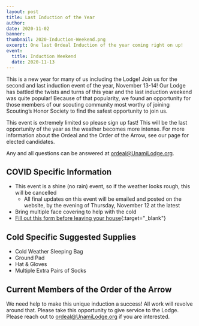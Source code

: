 ```yaml
---
layout: post
title: Last Induction of the Year
author:
date: 2020-11-02
banner:
thumbnail: 2020-Induction-Weekend.png
excerpt: One last Ordeal Induction of the year coming right on up!
event:
  title: Induction Weekend
  date: 2020-11-13
---
```


This is a new year for many of us including the Lodge! Join us for the second and last induction event of the year, November 13-14! Our Lodge has battled the twists and turns of this year and the last induction weekend was quite popular! Because of that popularity, we found an opportunity for those members of our scouting community most worthy of joining Scouting’s Honor Society to find the safest opportunity to join us.

This event is extremely limited so please sign up fast! This will be the last opportunity of the year as the weather becomes more intense. For more information about the Ordeal and the Order of the Arrow, see our page for elected candidates.

Any and all questions can be answered at ordeal@UnamiLodge.org.

## COVID Specific Information

- This event is a shine (no rain) event, so if the weather looks rough, this will be cancelled
  - All final updates on this event will be emailed and posted on the website, by the evening of Thursday, November 12 at the latest
- Bring multiple face covering to help with the cold
- [Fill out this form before leaving your house](https://docs.google.com/forms/d/e/1FAIpQLSeJAB5L_9znxxKMjBFw0cjnlubXUZiFtKN4iF2ZiFPDOJFlww/viewform){:target="_blank"}

## Cold Specific Suggested Supplies

- Cold Weather Sleeping Bag
- Ground Pad
- Hat & Gloves
- Multiple Extra Pairs of Socks

## Current Members of the Order of the Arrow

We need help to make this unique induction a success! All work will revolve around that. Please take this opportunity to give service to the Lodge. Please reach out to [ordeal@UnamiLodge.org](/contact?recipient=ordeal) if you are interested.
